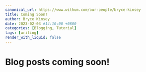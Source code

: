 ```yaml
---
canonical_url: https://www.withum.com/our-people/bryce-kinsey
title: Coming Soon!
author: Bryce Kinsey
date: 2023-02-03 #14:10:00 +0800
categories: [Blogging, Tutorial]
tags: [writing]
render_with_liquid: false
---
```


# Blog posts coming soon!
